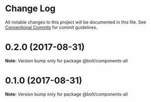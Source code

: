 # Change Log

All notable changes to this project will be documented in this file.
See [Conventional Commits](https://conventionalcommits.org) for commit guidelines.

<a name="0.2.0"></a>
# 0.2.0 (2017-08-31)




**Note:** Version bump only for package @bolt/components-all

<a name="0.1.0"></a>
# 0.1.0 (2017-08-31)




**Note:** Version bump only for package @bolt/components-all
